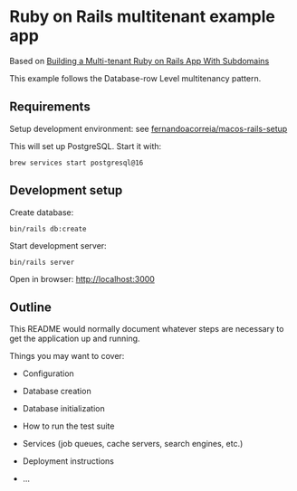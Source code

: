 # Ruby on Rails multitenant example app

Based on [Building a Multi-tenant Ruby on Rails App With Subdomains](https://blog.appsignal.com/2020/12/02/building-a-multi-tenant-ruby-on-rails-app-with-subdomains.html)

This example follows the Database-row Level multitenancy pattern.

## Requirements

Setup development environment: see [fernandoacorreia/macos-rails-setup](https://github.com/fernandoacorreia/macos-rails-setup)

This will set up PostgreSQL. Start it with:

```
brew services start postgresql@16
```

## Development setup

Create database:

```
bin/rails db:create
```

Start development server:

```
bin/rails server
```

Open in browser: [http://localhost:3000](http://localhost:3000)

## Outline

This README would normally document whatever steps are necessary to get the
application up and running.

Things you may want to cover:

* Configuration

* Database creation

* Database initialization

* How to run the test suite

* Services (job queues, cache servers, search engines, etc.)

* Deployment instructions

* ...
